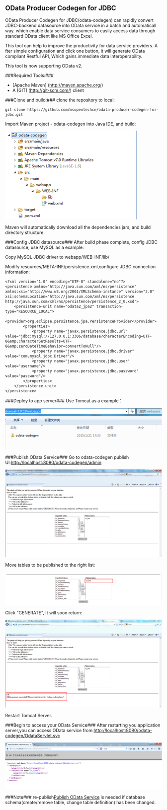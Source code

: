 
OData Producer Codegen for JDBC
---------------------------------------------------------

OData Producer Codegen for JDBC(odata-codegen) can rapidly convert JDBC-backend datasource into OData service in a batch and automaticall way. 
which enable data service consumers to easily access data through standard OData client like MS Office Excel.

This tool can help to improve the productivity for data service providers. A
fter simple configuration and click one button, it will generate OData compliant Restful API,
Which gains immediate data interoperability. 

This tool is now supporting OData v2.

###Required Tools:###
* [Apache Maven] (http://maven.apache.org/)
* A [GIT] (http://git-scm.com/) client

###Clone and build:###
clone the repository to local:

    git clone https://github.com/msopentechcn/odata-producer-codegen-for-jdbc.git

Import Maven project - odata-codegen into Java IDE, and build:

![](/img/maven.png)

Maven will automatically download all the dependencies jars, and build directory structure.

###Config JDBC datasource###
After build phase complete, config JDBC datasource, use MySQL as a example:

Copy MySQL JDBC driver to webapp/WEB-INF/lib/

Modify resources/META-INF/persistence.xml,configure JDBC connection information:

	<?xml version="1.0" encoding="UTF-8" standalone="no"?>
	<persistence xmlns="http://java.sun.com/xml/ns/persistence"        
	xmlns:xsi="http://www.w3.org/2001/XMLSchema-instance" version="2.0" 	
	xsi:schemaLocation="http://java.sun.com/xml/ns/persistence  http://java.sun.com/xml/ns/persistence/persistence_2_0.xsd">
		<persistence-unit name="odata2_jpa2" transaction-type="RESOURCE_LOCAL">
			<provider>org.eclipse.persistence.jpa.PersistenceProvider</provider>
			<properties>
				<property name="javax.persistence.jdbc.url"  value="jdbc:mysql://127.0.0.1:3306/database?characterEncoding=UTF-8&amp;characterSetResults=UTF-8&amp;zeroDateTimeBehavior=convertToNull"/>
				<property name="javax.persistence.jdbc.driver" value="com.mysql.jdbc.Driver"/>
				<property name="javax.persistence.jdbc.user" value="username"/>
				<property name="javax.persistence.jdbc.password" value="password"/>
			</properties>
		</persistence-unit>
	</persistence>


###Deploy to app server###
Use Tomcat as a example：

![](/img/deploy.png)

###<a name='id_1'></a>Publish OData Service###
Go to odata-codegen publish UI:[http://localhost:8080/odata-codegen/admin](http://localhost:8080/odata-codegen/admin)

![](/img/interceptor.png)

Move tables to be published to the right list:

![](/img/right-table.png)

Click "GENERATE", It will soon return:

![](/img/status-ok.png)

Restart Tomcat Server.

###Begin to access your OData Service###
After restarting you application server,you can access OData service from:[http://localhost:8080/odata-codegen/OdataServlet.svc](http://localhost:8080/odata-codegen/OdataServlet.svc)

![](/img/odata-servlet.png)

###Note###
re-publish[Publish OData Service](#id_1) is needed if database schema(create/remove table, change table definition) has been changed.
